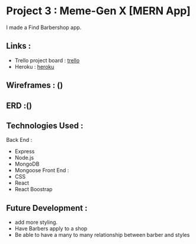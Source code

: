 # Project 3 : Meme-Gen X [MERN App]

I made a Find Barbershop app. 
## Links :
* Trello project board : [trello](https://trello.com/b/Zm1Gu05e/barbershop)
* Heroku : [heroku](https://enigmatic-temple-65729.herokuapp.com/)
## Wireframes : ()
## ERD :()
## Technologies Used : 
Back End :
* Express
* Node.js
* MongoDB
* Mongoose
Front End :
* CSS
* React
* React Boostrap 
## Future Development :
* add more styling.
* Have Barbers apply to a shop
* Be able to have a many to many relationship between barber and styles